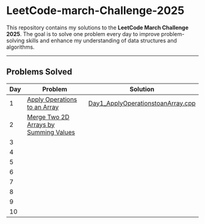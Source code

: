 # LeetCode-march-Challenge-2025

This repository contains my solutions to the **LeetCode March Challenge 2025**. The goal is to solve one problem every day to improve problem-solving skills and enhance my understanding of data structures and algorithms.

---

## Problems Solved
| Day | Problem                                                                | Solution                                   |
|------|-----------------------------------------------------                  |--------------------------------------------|
| 1    | [Apply Operations to an Array](https://leetcode.com/problems/apply-operations-to-an-array/description/?envType=daily-question&envId=2025-03-01) | [Day1_ApplyOperationstoanArray.cpp](.Day1_ApplyOperationstoanArray.cpp/) |
| 2    | [Merge Two 2D Arrays by Summing Values](https://leetcode.com/problems/merge-two-2d-arrays-by-summing-values/description/?envType=daily-question&envId=2025-03-02) | [](./) |
| 3    | []() | [](./) |
| 4    | []() | [](./) |
| 5    | []() | [](./) |
| 6    | []() | [](./) |
| 7    | []() | [](./) |
| 8    | []() | [](./) |
| 9    | []() | [](./) |
| 10   | []() | [](./) |
